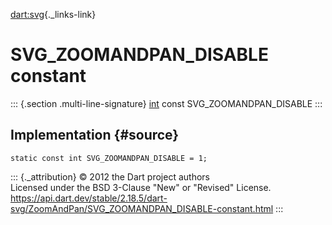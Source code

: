 [dart:svg](../../dart-svg/dart-svg-library){._links-link}

SVG\_ZOOMANDPAN\_DISABLE constant
=================================

::: {.section .multi-line-signature}
[int](../../dart-core/int-class) const SVG\_ZOOMANDPAN\_DISABLE
:::

Implementation {#source}
--------------

``` {.language-dart data-language="dart"}
static const int SVG_ZOOMANDPAN_DISABLE = 1;
```

::: {._attribution}
© 2012 the Dart project authors\
Licensed under the BSD 3-Clause \"New\" or \"Revised\" License.\
<https://api.dart.dev/stable/2.18.5/dart-svg/ZoomAndPan/SVG_ZOOMANDPAN_DISABLE-constant.html>
:::
